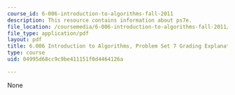 ```yaml
---
course_id: 6-006-introduction-to-algorithms-fall-2011
description: This resource contains information about ps7e.
file_location: /coursemedia/6-006-introduction-to-algorithms-fall-2011/04995d68cc9c9be411151f0d4464126a_MIT6_006F11_ps7e.pdf
file_type: application/pdf
layout: pdf
title: 6.006 Introduction to Algorithms, Problem Set 7 Grading Explanation
type: course
uid: 04995d68cc9c9be411151f0d4464126a

---
```

None